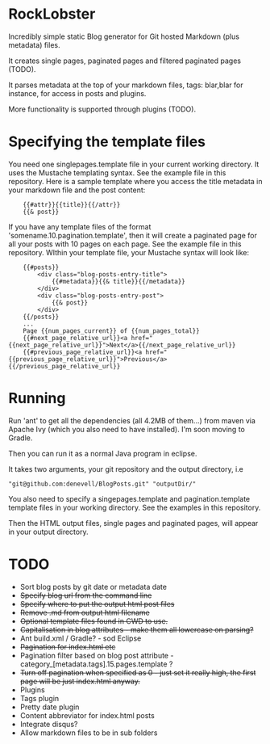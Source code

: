 RockLobster
===========

Incredibly simple static Blog generator for Git hosted Markdown (plus metadata) files. 

It creates single pages, paginated pages and filtered paginated pages (TODO).

It parses metadata at the top of your markdown files, tags: blar,blar for instance, for access in posts and plugins.

More functionality is supported through plugins (TODO).

Specifying the template files
=============================

You need one singlepages.template file in your current working directory. It uses the Mustache templating syntax. See the example file in this repository. Here is a sample template where you access the title metadata in your markdown file and the post content:

        {{#attr}}{{title}}{{/attr}}
        {{& post}}
            
If you have any template files of the format 'somename.10.pagination.template', then it will create a paginated page for all your posts with 10 pages on each page. See the example file in this repository. WIthin your template file, your Mustache syntax will look like:

        {{#posts}}
        	<div class="blog-posts-entry-title">
        		{{#metadata}}{{& title}}{{/metadata}}
        	</div>
        	<div class="blog-posts-entry-post">
        		{{& post}}
        	</div>
        {{/posts}}
        ...
        Page {{num_pages_current}} of {{num_pages_total}}
        {{#next_page_relative_url}}<a href="{{next_page_relative_url}}">Next</a>{{/next_page_relative_url}} 
        {{#previous_page_relative_url}}<a href="{{previous_page_relative_url}}">Previous</a>{{/previous_page_relative_url}}

Running
========

Run 'ant' to get all the dependencies (all 4.2MB of them...) from maven via Apache Ivy (which you also need to have installed). I'm soon moving to Gradle.

Then you can run it as a normal Java program in eclipse. 

It takes two arguments, your git repository and the output directory, i.e

    "git@github.com:denevell/BlogPosts.git" "outputDir/"
    
You also need to specify a singepages.template and pagination.template template files in your working directory. See the examples in this repository.

Then the HTML output files, single pages and paginated pages, will appear in your output directory.

TODO
====
* Sort blog posts by git date or metadata date
* ~~Specify blog url from the command line~~
* ~~Specify where to put the output html post files~~
* ~~Remove .md from output html filename~~
* ~~Optional template files found in CWD to use.~~
* ~~Capitalisation in blog attributes - make them all lowercase on parsing?~~
* Ant build.xml / Gradle? - sod Eclipse
* ~~Pagination for index.html etc~~
* Pagination filter based on blog post attribute - category_[metadata.tags].15.pages.template ?
* ~~Turn off pagination when specified as 0 - just set it really high, the first page will be just index.html anyway.~~
* Plugins 
 * Tags plugin
 * Pretty date plugin 
 * Content abbreviator for index.html posts
* Integrate disqus?
* Allow markdown files to be in sub folders
